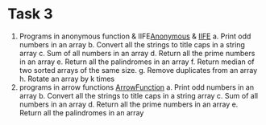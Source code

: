 # Task 3

1. Programs in anonymous function & IIFE[Anonymous](./anonymous%20function/) & [IIFE](./IIFE/)
    a. Print odd numbers in an array
    b. Convert all the strings to title caps in a string array
    c. Sum of all numbers in an array
    d. Return all the prime numbers in an array
    e. Return all the palindromes in an array
    f. Return median of two sorted arrays of the same size.
    g. Remove duplicates from an array
    h. Rotate an array by k times
2. programs in arrow functions [ArrowFunction](./arrowFunction/)
    a. Print odd numbers in an array
    b. Convert all the strings to title caps in a string array
    c. Sum of all numbers in an array
    d. Return all the prime numbers in an array
    e. Return all the palindromes in an array
